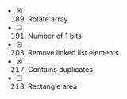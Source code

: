 - [x] 189. Rotate array
- [ ] 191. Number of 1 bits
- [x] 203. Remove linked list elements
- [x] 217. Contains duplicates
- [ ] 213. Rectangle area
